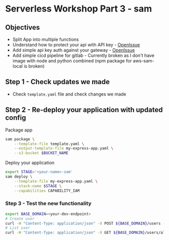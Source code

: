 # Serverless Workshop Part 3 - sam

## Objectives
- Split App into multiple functions
- Understand how to protect your api with API key - [OpenIssue](https://github.com/awslabs/serverless-application-model/issues/49)
- Add simple api key auth against your gateway - [OpenIssue](https://github.com/awslabs/serverless-application-model/issues/547)
- Add simple cicd pipeline for gitlab - Currently broken as I don't have image with node and python combined (npm package for aws-sam-local is broken)

## Step 1 - Check updates we made
- Check `template.yaml` file and check changes we made


## Step 2 - Re-deploy your application with updated config
Package app
```bash
sam package \
    --template-file template.yaml \
    --output-template-file my-express-app.yaml \
    --s3-bucket $BUCKET_NAME
```

Deploy your application

```bash
export STAGE='<your-name>-sam'
sam deploy \
    --template-file my-express-app.yaml \
    --stack-name $STAGE \
    --capabilities CAPABILITY_IAM
```
### Step 3 - Test the new functionality
```bash
export BASE_DOMAIN=<your-dev-endpoint>
# Create user
curl -H "Content-Type: application/json" -X POST ${BASE_DOMAIN}/users -d '{"userId": "alexdebrie1", "name": "Alex DeBrie"}'
# List user
curl -H "Content-Type: application/json" -X GET ${BASE_DOMAIN}/users/alexdebrie1
```
